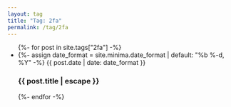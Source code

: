 ```yaml
---
layout: tag
title: "Tag: 2fa"
permalink: /tag/2fa
---
```


<ul class="post-list">
    {%- for post in site.tags["2fa"] -%}
    <li>
        {%- assign date_format = site.minima.date_format | default: "%b %-d, %Y" -%}
        <span>
            {{ post.date | date: date_format }}
        </span>
        <h3>
            <aa class="post-link" href="{{ post.url | relative_url }}">
            {{ post.title | escape }}
        </h3>
    </li>
    {%- endfor -%}
</ul>